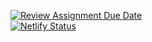 [![Review Assignment Due Date](https://classroom.github.com/assets/deadline-readme-button-24ddc0f5d75046c5622901739e7c5dd533143b0c8e959d652212380cedb1ea36.svg)](https://classroom.github.com/a/3xRw79B0)
<br>
[![Netlify Status](https://api.netlify.com/api/v1/badges/32a9da6f-0c0e-4c67-84de-d2497aad4700/deploy-status)](https://app.netlify.com/sites/storied-capybara-14726a/deploys)